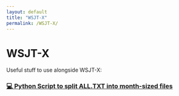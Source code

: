 ```yaml
---
layout: default
title: "WSJT-X"
permalink: /WSJT-X/
---
```


# WSJT-X
Useful stuff to use alongside WSJT-X:

### [:computer: Python Script to split ALL.TXT into month-sized files](scripts/Split_ALL.py)
